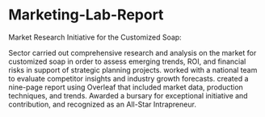 # Marketing-Lab-Report

Market Research Initiative for the Customized Soap:

Sector carried out comprehensive research and analysis on the market for customized soap in order to assess emerging trends, ROI, and financial risks in support of strategic planning projects. worked with a national team to evaluate competitor insights and industry growth forecasts. created a nine-page report using Overleaf that included market data, production techniques, and trends. Awarded a bursary for exceptional initiative and contribution, and recognized as an All-Star Intrapreneur.
